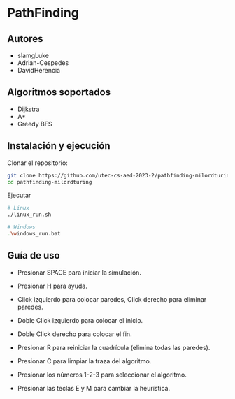 # PathFinding

## Autores
- slamgLuke
- Adrian-Cespedes
- DavidHerencia

## Algoritmos soportados
- Dijkstra
- A*
- Greedy BFS

## Instalación y ejecución
Clonar el repositorio:
```bash
git clone https://github.com/utec-cs-aed-2023-2/pathfinding-milordturing.git
cd pathfinding-milordturing
```

Ejecutar
```bash
# Linux
./linux_run.sh

# Windows
.\windows_run.bat
```

## Guía de uso

- Presionar SPACE para iniciar la simulación.
- Presionar H para ayuda.
- Click izquierdo para colocar paredes, Click derecho para eliminar paredes.
- Doble Click izquierdo para colocar el inicio.
- Doble Click derecho para colocar el fin.

- Presionar R para reiniciar la cuadrícula (elimina todas las paredes).
- Presionar C para limpiar la traza del algoritmo.

- Presionar los números 1-2-3 para seleccionar el algoritmo.
- Presionar las teclas E y M para cambiar la heurística.
